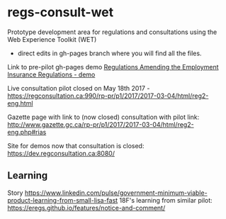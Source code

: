# regs-consult-wet
Prototype development area for regulations and consultations using the Web Experience Toolkit (WET)
 - direct edits in gh-pages branch where you will find all the files.

Link to pre-pilot gh-pages demo
[Regulations Amending the Employment Insurance Regulations - demo](http://canada-ca.github.io/regs-consult-wet/consultation/reg2-en.html)

Live consultation pilot closed on May 18th 2017 - 
https://regconsultation.ca:990/rp-pr/p1/2017/2017-03-04/html/reg2-eng.html

Gazette page with link to (now closed) consultation with pilot link: http://www.gazette.gc.ca/rp-pr/p1/2017/2017-03-04/html/reg2-eng.php#rias

Site for demos now that consultation is closed: https://dev.regconsultation.ca:8080/

## Learning
Story https://www.linkedin.com/pulse/government-minimum-viable-product-learning-from-small-lisa-fast
18F's learning from similar pilot: https://eregs.github.io/features/notice-and-comment/
